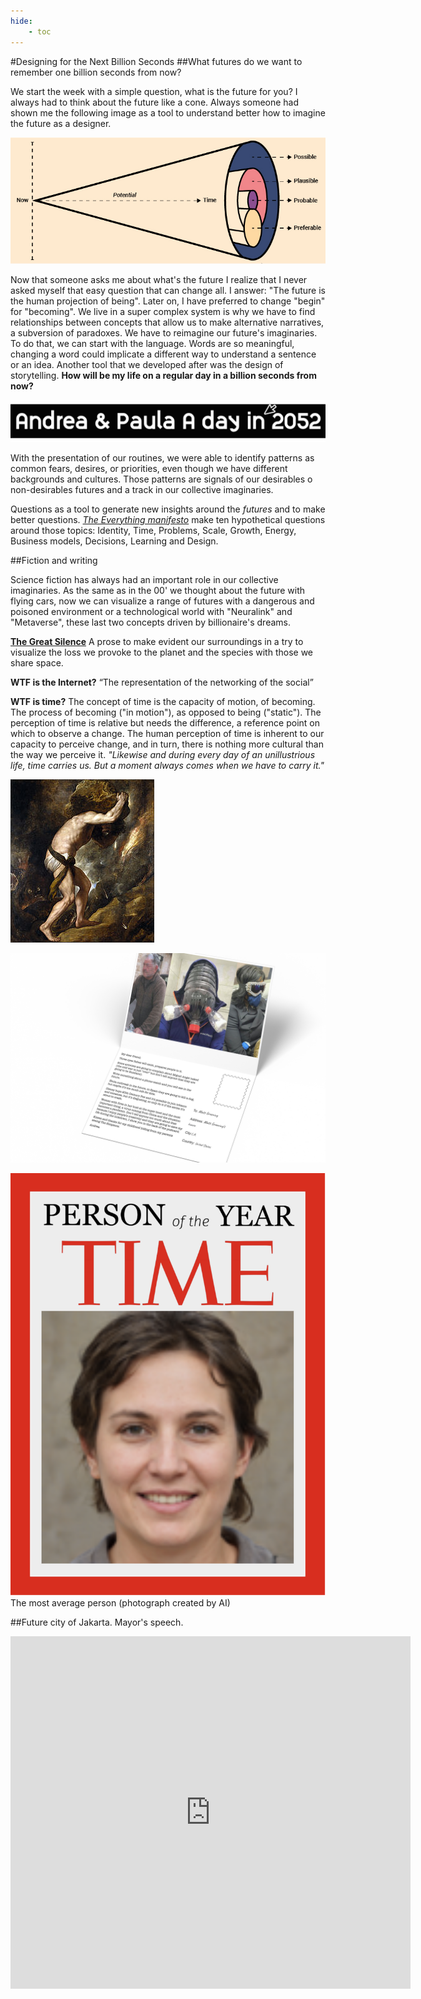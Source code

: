 ```yaml
---
hide:
    - toc
---
```

#Designing for the Next Billion Seconds
##What futures do we want to remember one billion seconds from now?

We start the week with a simple question, what is the future for you?
I always had to think about the future like a cone. Always someone had shown me the following image as a tool to understand better how to imagine the future as a designer.

![](../images/img53.jpg)

Now that someone asks me about what's the future I realize that I never asked myself that easy question that can change all. I answer: "The future is the human projection of being". Later on, I have preferred to change "begin" for "becoming".
We live in a super complex system is why we have to find relationships between concepts that allow us to make alternative narratives, a subversion of paradoxes. 
We have to reimagine our future's imaginaries. To do that, we can start with the language. Words are so meaningful, changing a word could implicate a different way to understand a sentence or an idea. Another tool that we developed after was the design of storytelling. 
**How will be my life on a regular day in a billion seconds from now?** 

[![](../images/img54.jpg)](https://docs.google.com/presentation/d/1PlDwtjz4OlUaXMiaKm_QbRV9JvAUply5Ey4Fc2kwfMk/edit#slide=id.g10d4a5f9305_0_6)

With the presentation of our routines, we were able to identify patterns as common fears, desires, or priorities, even though we have different backgrounds and cultures. Those patterns are signals of our desirables o non-desirables futures and a track in our collective imaginaries. 

Questions as a tool to generate new insights around the *futures* and to make better questions. [*The Everything manifesto*](https://www.iam-internet.com/everything) make ten hypothetical questions around those topics: Identity, Time, Problems, Scale, Growth, Energy, Business models, Decisions, Learning and Design. 

##Fiction and writing

Science fiction has always had an important role in our collective imaginaries. As the same as in the 00' we thought about the future with flying cars, now we can visualize a range of futures with a dangerous and poisoned environment or a technological world with "Neuralink" and "Metaverse", these last two concepts driven by billionaire's dreams. 

[**The Great Silence**](https://nautil.us/issue/75/story/the-great-silence)
A prose to make evident our surroundings in a try to visualize the loss we provoke to the planet and the species with those we share space. 

**WTF is the Internet?**  “The representation of the networking of the social”

**WTF is time?** The concept of time is the capacity of motion, of becoming. The process of becoming ("in motion"), as opposed to being ("static"). The perception of time is relative but needs the difference, a reference point on which to observe a change. The human perception of time is inherent to our capacity to perceive change, and in turn, there is nothing more cultural than the way we perceive it. *"Likewise and during every day of an unillustrious life, time carries us. But a moment always comes when we have to carry it."*

![](../images/img55.jpg) 

![](../images/img56.png)


![](../images/img57.png)
The most average person (photograph created by AI)

##Future city of Jakarta.
Mayor's speech. 

<iframe src="https://player.vimeo.com/video/666547642?h=056398cb87" width="640" height="564" frameborder="0" allow="autoplay; fullscreen" allowfullscreen></iframe>
